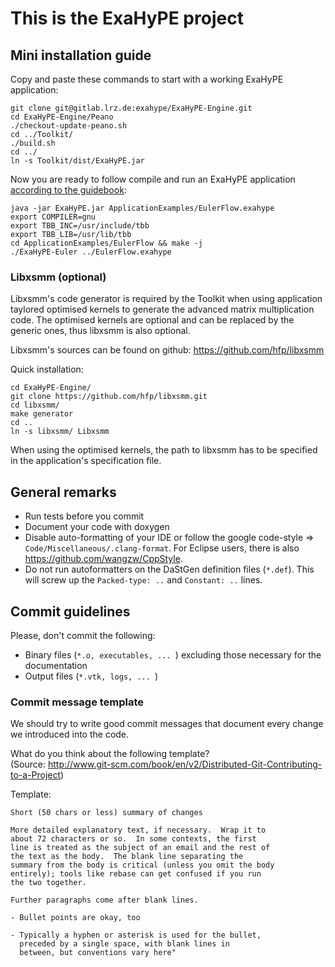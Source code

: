 # This is the ExaHyPE project #

## Mini installation guide ##

Copy and paste these commands to start with a working ExaHyPE application:

    git clone git@gitlab.lrz.de:exahype/ExaHyPE-Engine.git
    cd ExaHyPE-Engine/Peano
    ./checkout-update-peano.sh
    cd ../Toolkit/
    ./build.sh
    cd ../
    ln -s Toolkit/dist/ExaHyPE.jar
    
Now you are ready to follow compile and run an ExaHyPE application [according to the guidebook](http://www5.in.tum.de/exahype/guidebook.pdf):

    java -jar ExaHyPE.jar ApplicationExamples/EulerFlow.exahype
    export COMPILER=gnu
    export TBB_INC=/usr/include/tbb
    export TBB_LIB=/usr/lib/tbb
    cd ApplicationExamples/EulerFlow && make -j
    ./ExaHyPE-Euler ../EulerFlow.exahype
    
### Libxsmm (optional) ###

Libxsmm's code generator is required by the Toolkit when using application taylored optimised kernels to generate the advanced matrix multiplication code. 
The optimised kernels are optional and can be replaced by the generic ones, thus libxsmm is also optional.

Libxsmm's sources can be found on github: https://github.com/hfp/libxsmm

Quick installation:

    cd ExaHyPE-Engine/
    git clone https://github.com/hfp/libxsmm.git
    cd libxsmm/
    make generator
    cd ..
    ln -s libxsmm/ Libxsmm

When using the optimised kernels, the path to libxsmm has to be specified in the application's specification file.

## General remarks ##

* Run tests before you commit
* Document your code with doxygen
* Disable auto-formatting of your IDE or follow the google code-style => `Code/Miscellaneous/.clang-format`. For Eclipse users, there is also https://github.com/wangzw/CppStyle.
* Do not run autoformatters on the DaStGen definition files (`*.def`). This will screw up the `Packed-type: ..` and `Constant: ..` lines.


## Commit guidelines ##

Please, don't commit the following:
    
* Binary files (`*.o, executables, ... `) excluding those necessary for the documentation 
* Output files (`*.vtk, logs, ... `)

### Commit message template 
We should try to write good commit messages that document
every change we introduced into the code.

What do you think about the following template?  
(Source: http://www.git-scm.com/book/en/v2/Distributed-Git-Contributing-to-a-Project)

Template:  

    Short (50 chars or less) summary of changes

    More detailed explanatory text, if necessary.  Wrap it to
    about 72 characters or so.  In some contexts, the first
    line is treated as the subject of an email and the rest of
    the text as the body.  The blank line separating the
    summary from the body is critical (unless you omit the body
    entirely); tools like rebase can get confused if you run
    the two together.
    
    Further paragraphs come after blank lines.
    
    - Bullet points are okay, too
    
    - Typically a hyphen or asterisk is used for the bullet,
      preceded by a single space, with blank lines in
      between, but conventions vary here"

